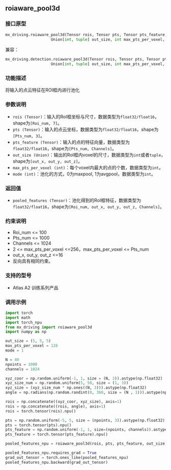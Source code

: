 ## roiaware_pool3d
### 接口原型
```python
mx_driving.roiaware_pool3d(Tensor rois, Tensor pts, Tensor pts_feature,
                    Union[int, tuple] out_size, int max_pts_per_voxel, int mode) -> Tensor
```
兼容：
```python
mx_driving.detection.roiaware_pool3d(Tensor rois, Tensor pts, Tensor pts_feature,
                    Union[int, tuple] out_size, int max_pts_per_voxel, int mode) -> Tensor
```
### 功能描述
将输入的点云特征在ROI框内进行池化
### 参数说明
- `rois (Tensor)`：输入的RoI框坐标与尺寸，数据类型为`float32/float16`，shape为`[Roi_num, 7]`。
- `pts (Tensor)`：输入的点云坐标，数据类型为`float32/float16`，shape为`[Pts_num, 3]`。
- `pts_feature (Tensor)`：输入的点的特征向量，数据类型为`float32/float16`，shape为`[Pts_num, Channels]`。
- `out_size (Union)`：输出的RoI框内voxel的尺寸，数据类型为`int`或者`tuple`，shape为`[out_x, out_y, out_z]`。
- `max_pts_per_voxel (int)`：每个voxel内最大的点的个数，数据类型为`int`。
- `mode (int)`：池化的方式，0为maxpool, 1为avgpool，数据类型为`int`。
### 返回值
- `pooled_features (Tensor)`：池化得到的RoI框特征，数据类型为`float32/float16`，shape为`[Roi_num, out_x, out_y, out_z, Channels]`。
### 约束说明
- Roi_num <= 100
- Pts_num <= 1000
- Channels <= 1024
- 2 <= max_pts_per_voxel <=256，max_pts_per_voxel <= Pts_num
- out_x, out_y, out_z <=16
- 反向具有相同约束。
### 支持的型号
- Atlas A2 训练系列产品
### 调用示例
```python
import torch
import math
import torch_npu
from mx_driving import roiaware_pool3d
import numpy as np

out_size = (5, 5, 5)
max_pts_per_voxel = 128
mode = 1

N = 40
npoints = 1000
channels = 1024

xyz_coor = np.random.uniform(-1, 1, size = (N, 3)).astype(np.float32)
xyz_size_num = np.random.uniform(5, 50, size = (1, 3))
xyz_size = (xyz_size_num * np.ones((N, 3))).astype(np.float32)
angle = np.radians(np.random.randint(0, 360, size = (N , 1))).astype(np.float32)

rois = np.concatenate((xyz_coor, xyz_size), axis=1)
rois = np.concatenate((rois, angle), axis=1)
rois = torch.tensor(rois).npu()

pts = np.random.uniform(-5, 5, size = (npoints, 3)).astype(np.float32)
pts = torch.tensor(pts).npu()
pts_feature = np.random.uniform(-1, 1, size=(npoints, channels)).astype(np.float32)
pts_feature = torch.tensor(pts_feature).npu()

pooled_features_npu = roiaware_pool3d(rois, pts, pts_feature, out_size, max_pts_per_voxel, mode)

pooled_features_npu.requires_grad = True
grad_out_tensor = torch.ones_like(pooled_features_npu)
pooled_features_npu.backward(grad_out_tensor)
```